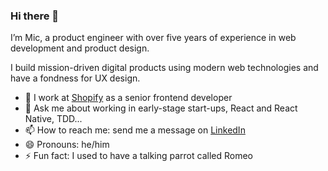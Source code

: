 ### Hi there 👋

<!--
**mic-css/mic-css** is a ✨ _special_ ✨ repository because its `README.md` (this file) appears on your GitHub profile.

Here are some ideas to get you started:

- 🔭 I’m currently working on ...
- 🌱 I’m currently learning ...
- 👯 I’m looking to collaborate on ...
- 🤔 I’m looking for help with ...
- 💬 Ask me about ...
- 📫 How to reach me: ...
- 😄 Pronouns: ...
- ⚡ Fun fact: ...
-->

I’m Mic, a product engineer with over five years of experience in web development and product design.

I build mission-driven digital products using modern web technologies and have a fondness for UX design.

- 🔭 I work at [Shopify](https://github.com/Shopify) as a senior frontend developer
- 💬 Ask me about working in early-stage start-ups, React and React Native, TDD...
- 📫 How to reach me: send me a message on [LinkedIn](https://www.linkedin.com/in/mic-cassano/)
- 😄 Pronouns: he/him
- ⚡ Fun fact: I used to have a talking parrot called Romeo
